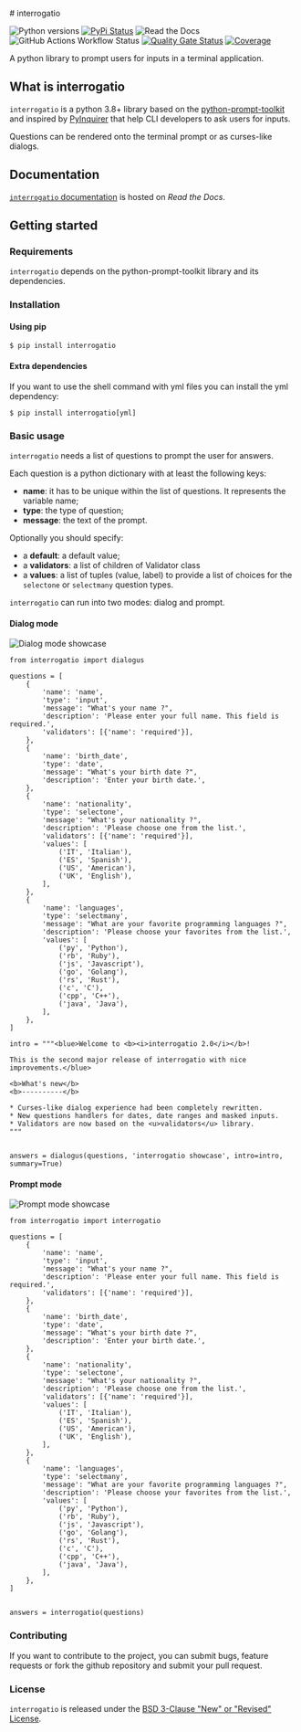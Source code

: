# interrogatio

![Python versions](https://img.shields.io/pypi/pyversions/interrogatio.svg) [![PyPi Status](https://img.shields.io/pypi/v/interrogatio.svg)](https://pypi.org/project/interrogatio/) ![Read the Docs](https://img.shields.io/readthedocs/interrogatio) ![GitHub Actions Workflow Status](https://img.shields.io/github/actions/workflow/status/ffaraone/interrogatio/build.yml)
 [![Quality Gate Status](https://sonarcloud.io/api/project_badges/measure?project=ffaraone_interrogatio&metric=alert_status)](https://sonarcloud.io/summary/new_code?id=ffaraone_interrogatio) [![Coverage](https://sonarcloud.io/api/project_badges/measure?project=ffaraone_interrogatio&metric=coverage)](https://sonarcloud.io/summary/new_code?id=ffaraone_interrogatio)

A python library to prompt users for inputs in a terminal application.


## What is interrogatio

`interrogatio` is a python 3.8+ library based on the [python-prompt-toolkit](https://github.com/prompt-toolkit/python-prompt-toolkit) and inspired by [PyInquirer](https://github.com/CITGuru/PyInquirer/) that help CLI developers to ask users for inputs.

Questions can be rendered onto the terminal prompt or as curses-like dialogs.


## Documentation

[`interrogatio` documentation](https://interrogatio.readthedocs.io/en/latest/) is hosted on _Read the Docs_.



## Getting started


### Requirements

`interrogatio` depends on the python-prompt-toolkit library and its dependencies.

### Installation


#### Using pip


```
$ pip install interrogatio
```


#### Extra dependencies

If you want to use the shell command with yml files you can install the yml dependency:

```
$ pip install interrogatio[yml]
```


### Basic usage

`interrogatio` needs a list of questions to prompt the user for answers.

Each question is a python dictionary with at least the following keys:

* **name**: it has to be unique within the list of questions. It represents the variable name;
* **type**: the type of question;
* **message**: the text of the prompt.

Optionally you should specify:
    
* a **default**: a default value;
* a **validators**: a list of children of Validator class
* a **values**: a list of tuples (value, label) to provide a list of choices 
    for the ``selectone`` or ``selectmany`` question types.


`interrogatio` can run into two modes: dialog and prompt.

#### Dialog mode

![Dialog mode showcase](docs/showcase/dialogus.gif)

```
from interrogatio import dialogus

questions = [
    {
        'name': 'name',
        'type': 'input',
        'message': "What's your name ?",
        'description': 'Please enter your full name. This field is required.',
        'validators': [{'name': 'required'}],
    },
    {
        'name': 'birth_date',
        'type': 'date',
        'message': "What's your birth date ?",
        'description': 'Enter your birth date.',
    },
    {
        'name': 'nationality',
        'type': 'selectone',
        'message': "What's your nationality ?",
        'description': 'Please choose one from the list.',
        'validators': [{'name': 'required'}],
        'values': [
            ('IT', 'Italian'),
            ('ES', 'Spanish'),
            ('US', 'American'),
            ('UK', 'English'),
        ],
    },
    {
        'name': 'languages',
        'type': 'selectmany',
        'message': "What are your favorite programming languages ?",
        'description': 'Please choose your favorites from the list.',
        'values': [
            ('py', 'Python'),
            ('rb', 'Ruby'),
            ('js', 'Javascript'),
            ('go', 'Golang'),
            ('rs', 'Rust'),
            ('c', 'C'),
            ('cpp', 'C++'),
            ('java', 'Java'),
        ],
    },
]

intro = """<blue>Welcome to <b><i>interrogatio 2.0</i></b>!

This is the second major release of interrogatio with nice improvements.</blue>

<b>What's new</b>
<b>----------</b>

* Curses-like dialog experience had been completely rewritten.
* New questions handlers for dates, date ranges and masked inputs.
* Validators are now based on the <u>validators</u> library.
"""


answers = dialogus(questions, 'interrogatio showcase', intro=intro, summary=True)
```

#### Prompt mode

![Prompt mode showcase](docs/showcase/interrogatio.gif)

```
from interrogatio import interrogatio

questions = [
    {
        'name': 'name',
        'type': 'input',
        'message': "What's your name ?",
        'description': 'Please enter your full name. This field is required.',
        'validators': [{'name': 'required'}],
    },
    {
        'name': 'birth_date',
        'type': 'date',
        'message': "What's your birth date ?",
        'description': 'Enter your birth date.',
    },
    {
        'name': 'nationality',
        'type': 'selectone',
        'message': "What's your nationality ?",
        'description': 'Please choose one from the list.',
        'validators': [{'name': 'required'}],
        'values': [
            ('IT', 'Italian'),
            ('ES', 'Spanish'),
            ('US', 'American'),
            ('UK', 'English'),
        ],
    },
    {
        'name': 'languages',
        'type': 'selectmany',
        'message': "What are your favorite programming languages ?",
        'description': 'Please choose your favorites from the list.',
        'values': [
            ('py', 'Python'),
            ('rb', 'Ruby'),
            ('js', 'Javascript'),
            ('go', 'Golang'),
            ('rs', 'Rust'),
            ('c', 'C'),
            ('cpp', 'C++'),
            ('java', 'Java'),
        ],
    },
]


answers = interrogatio(questions)
```

### Contributing

If you want to contribute to the project, you can submit bugs, feature requests or fork the github repository and submit your pull request.


### License

`interrogatio` is released under the [BSD 3-Clause "New" or "Revised" License](https://opensource.org/licenses/BSD-3-Clause>).
